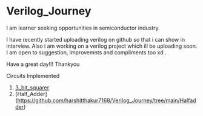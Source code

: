 # Verilog_Journey



I am learner seeking opportunities in semiconductor industry. 

I have recently started uploading verilog on github so that i can show in interview. Also i am working on a verilog project which ill be uploading soon. 
I am open to suggestion, improvemnts and compliments too xd . 


Have a great day!!!
Thankyou



Circuits Implemented
1) [3_bit_squarer](https://github.com/harshitthakur7168/Verilog_Journey/tree/main/3Bit_squarer)
2) [Half_Adder] (https://github.com/harshitthakur7168/Verilog_Journey/tree/main/Halfadder)

 
